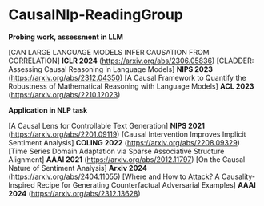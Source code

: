 # CausalNlp-ReadingGroup

**Probing work, assessment in LLM**

[CAN LARGE LANGUAGE MODELS INFER CAUSATION FROM CORRELATION] **ICLR 2024** (https://arxiv.org/abs/2306.05836)
[CLADDER: Assessing Causal Reasoning in Language Models] **NIPS 2023** (https://arxiv.org/abs/2312.04350)
[A Causal Framework to Quantify the Robustness of Mathematical Reasoning with Language Models] **ACL 2023** (https://arxiv.org/abs/2210.12023)


**Application in NLP task**

[A Causal Lens for Controllable Text Generation] **NIPS 2021** (https://arxiv.org/abs/2201.09119)
[Causal Intervention Improves Implicit Sentiment Analysis] **COLING 2022** (https://arxiv.org/abs/2208.09329)
[Time Series Domain Adaptation via Sparse Associative Structure Alignment] **AAAI 2021** (https://arxiv.org/abs/2012.11797)
[On the Causal Nature of Sentiment Analysis] **Arxiv 2024** (https://arxiv.org/abs/2404.11055)
[Where and How to Attack? A Causality-Inspired Recipe for Generating Counterfactual Adversarial Examples] **AAAI 2024** (https://arxiv.org/abs/2312.13628)
